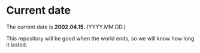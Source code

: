 # Current date

The current date is **2002.04.15.** (YYYY.MM.DD.)

This repository will be good when the world ends, so we will know how long it lasted.